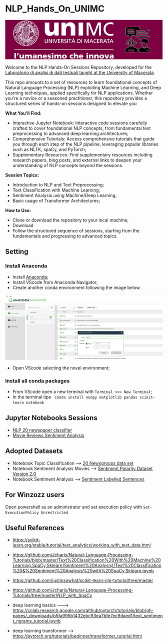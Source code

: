 # NLP_Hands_On_UNIMC
<p align="center">
  <img src="docs\logonlp.png" width="600" />
</p>


Welcome to the NLP Hands-On Sessions Repository, developed for the [Laboratorio di analisi di dati testuali taught at the University of Macerata](https://docenti.unimc.it/marina.paolanti/courses/2023/28788).

This repo amounts to a set of resources to learn foundational concepts of Natural Language Processing (NLP) exploiting Machine Learning, and Deep Learning techniques, applied specifically for NLP applications. Whether you're a novice or a seasoned practitioner, this repository provides a structured series of hands-on sessions designed to elevate you


**What You'll Find:**

* Interactive Jupyter Notebook: Interactive code sessions carefully crafted to cover foundational NLP concepts, from fundamental text preprocessing to advanced deep learning architectures;
* Comprehensive Tutorials: Access comprehensive tutorials that guide you through each step of the NLP pipeline, leveraging popular libraries such as NLTK, spaCy, and PyTorch;
* Supplementary Resources: Find supplementary resources including research papers, blog posts, and external links to deepen your understanding of NLP concepts beyond the sessions.


**Session Topics:**

* Introduction to NLP and Text Preprocessing;
* Text Classification with Machine Learning;
* Sentiment Analysis using Machine/Deep Learning;
* Basic usage of Transformer Architectures;

**How to Use:**

* Clone or download the repository to your local machine;
* Download
* Follow the structured sequence of sessions, starting from the fundamentals and progressing to advanced topics.

## Setting 
### Install Anaconda

* Install [Anaconda](https://www.anaconda.com/download/success);  
* Install VScode from Anaconda Navigator;
* Create another conda environment following the image below.

<p align="center">
  <img src="docs\anaconda_navigator.png" width="600" />
</p>

* Open VScode selecting the novel environment;

### Install all conda packages

* From VScode open a new terminal with ``` Terminal >>> New Terminal ```;  
* In the terminal tipe ``` conda install numpy matplotlib pandas scikit-learn notebook```

## Jupyter Notebooks Sessions

* [NLP 20 newspaper classifier](exercise_1\News_Classifier_Sklearn.ipynb)
* [Movie Reviews Sentiment Analysis](exercise_2\sentiment_scklearn\01-Sentiment-Analysis_sklearn.ipynb)


## Adopted Datasets

* Notebook Topic Classification --> [20 Newsgroups data set](http://qwone.com/~jason/20Newsgroups/)
* Notebook Sentiment Analysis Movies --> [Sentiment Polarity Dataset Version 2.0](https://www.nltk.org/nltk_data/#:~:text=Sentiment%20Polarity%20Dataset%20Version%202.0%20%5B%20download%20%7C%20source%20%5D%0Aid%3A%20movie_reviews%3B%20size%3A%204004848%3B%20author%3A%20Bo%20Pang%20and%20Lillian%20Lee%3B%20copyright%3A%20Copyright%20(C)%202004%20Bo%20Pang%20and%20Lillian%20Lee%3B%20license%3A%20Creative%20Commons%20Attribution%204.0%20International)
* Notebook Sentiment Analysis --> [Sentiment Labelled Sentences](https://archive.ics.uci.edu/dataset/331/sentiment+labelled+sentences)


## For Winzozz users
Open powershell as an administrator and set execution policy with ```Set-ExecutionPolicy Unrestricted```


## Useful References
* https://scikit-learn.org/stable/tutorial/text_analytics/working_with_text_data.html

* https://github.com/Jcharis/Natural-Language-Processing-Tutorials/blob/master/Text%20Classification%20With%20Machine%20Learning,SpaCy,Sklearn(Sentiment%20Analysis)/Text%20Classification%20&%20Sentiment%20Analysis%20with%20SpaCy,Sklearn.ipynb

* https://github.com/justinsowhat/scikit-learn-nlp-tutorial/tree/master

* https://github.com/Jcharis/Natural-Language-Processing-Tutorials/tree/master/NLP_with_SpaCy

* deep learning basics ---> https://colab.research.google.com/github/pytorch/tutorials/blob/gh-pages/_downloads/b5fa995b1432ebc93ea7bfe7ec9daed1/text_sentiment_ngrams_tutorial.ipynb

* deep learning transformer --> https://pytorch.org/tutorials/beginner/transformer_tutorial.html
